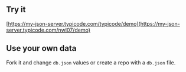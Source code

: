## Try it

[https://my-json-server.typicode.com/typicode/demo](https://my-json-server.typicode.com/nwl07/demo)

## Use your own data

Fork it and change `db.json` values or create a repo with a `db.json` file.
